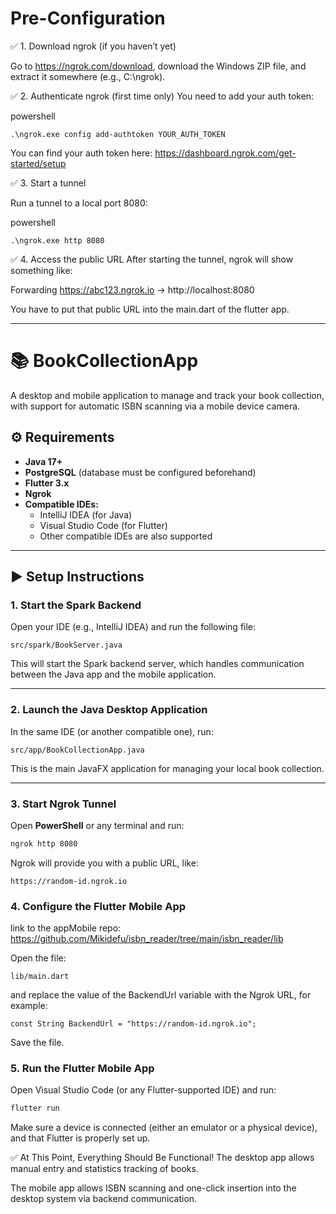 # Pre-Configuration

✅ 1. Download ngrok (if you haven’t yet)

Go to https://ngrok.com/download, download the Windows ZIP file, and extract it somewhere (e.g., C:\ngrok).

✅ 2. Authenticate ngrok (first time only)
You need to add your auth token:

powershell

    .\ngrok.exe config add-authtoken YOUR_AUTH_TOKEN
You can find your auth token here: https://dashboard.ngrok.com/get-started/setup

✅ 3. Start a tunnel

Run a tunnel to a local port 8080:

powershell

    .\ngrok.exe http 8080
✅ 4. Access the public URL
After starting the tunnel, ngrok will show something like:


Forwarding    https://abc123.ngrok.io -> http://localhost:8080

You have to put that public URL into the main.dart of the flutter app.

---------------------

# 📚 BookCollectionApp

A desktop and mobile application to manage and track your book collection, with support for automatic ISBN scanning via a mobile device camera.

## ⚙️ Requirements

- **Java 17+**
- **PostgreSQL** (database must be configured beforehand)
- **Flutter 3.x**
- **Ngrok**
- **Compatible IDEs:**
    - IntelliJ IDEA (for Java)
    - Visual Studio Code (for Flutter)
    - Other compatible IDEs are also supported

---

## ▶️ Setup Instructions

### 1. Start the Spark Backend

Open your IDE (e.g., IntelliJ IDEA) and run the following file:

    src/spark/BookServer.java


This will start the Spark backend server, which handles communication between the Java app and the mobile application.

---

### 2. Launch the Java Desktop Application

In the same IDE (or another compatible one), run:

    src/app/BookCollectionApp.java


This is the main JavaFX application for managing your local book collection.

---

### 3. Start Ngrok Tunnel

Open **PowerShell** or any terminal and run:

```bash
ngrok http 8080
```

Ngrok will provide you with a public URL, like:

    https://random-id.ngrok.io

### 4. Configure the Flutter Mobile App

link to the appMobile repo: https://github.com/Mikidefu/isbn_reader/tree/main/isbn_reader/lib

   Open the file:

    lib/main.dart
and replace the value of the BackendUrl variable with the Ngrok URL, for example:


    const String BackendUrl = "https://random-id.ngrok.io";
Save the file.

### 5. Run the Flutter Mobile App
   Open Visual Studio Code (or any Flutter-supported IDE) and run:


  ```bash 
  flutter run
  ```
Make sure a device is connected (either an emulator or a physical device), and that Flutter is properly set up.

✅ At This Point, Everything Should Be Functional!
The desktop app allows manual entry and statistics tracking of books.

The mobile app allows ISBN scanning and one-click insertion into the desktop system via backend communication.
